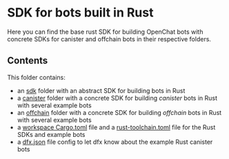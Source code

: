 # SDK for bots built in Rust

Here you can find the base rust SDK for building OpenChat bots with concrete SDKs for canister and offchain bots in their respective folders.

## Contents

This folder contains:

- an [sdk](./sdk/) folder with an abstract SDK for building bots in Rust
- a [canister](./canister/) folder with a concrete SDK for building _canister_ bots in Rust with several example bots
- an [offchain](./offchain/) folder with a concrete SDK for building _offchain_ bots in Rust with several example bots
- a [workspace Cargo.toml](./Cargo.toml) file and a [rust-toolchain.toml](./rust-toolchain.toml) file for the Rust SDKs and example bots
- a [dfx.json](./dfx.json) file config to let dfx know about the example Rust canister bots
